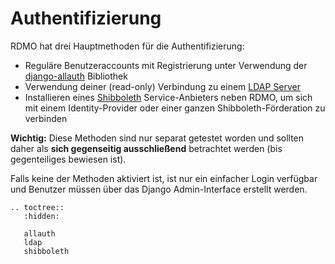 # Authentifizierung

RDMO hat drei Hauptmethoden für die Authentifizierung:

* Reguläre Benutzeraccounts mit Registrierung unter Verwendung der [django-allauth](../../allauth.html) Bibliothek
* Verwendung deiner (read-only) Verbindung zu einem [LDAP Server](../../ldap.html)
* Installieren eines [Shibboleth](../../shibboleth.html) Service-Anbieters neben RDMO, um sich mit einem Identity-Provider oder einer ganzen Shibboleth-Förderation zu verbinden

**Wichtig:** Diese Methoden sind nur separat getestet worden und sollten daher als **sich gegenseitig ausschließend** betrachtet werden (bis gegenteiliges bewiesen ist).

Falls keine der Methoden aktiviert ist, ist nur ein einfacher Login verfügbar und Benutzer müssen über das Django Admin-Interface erstellt werden.


```eval_rst
.. toctree::
   :hidden:

   allauth
   ldap
   shibboleth
```
